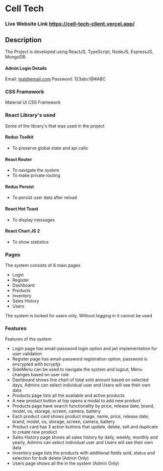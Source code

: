 # Cell Tech

### Live Website Link https://cell-tech-client.vercel.app/

## Description
The Project is developed using ReactJS, TypeScript, NodeJS, ExpressJS, MongoDB.

#### Admin Login Details
Email: test@email.com
Password: 123abc!@#ABC

### CSS Framework
Material UI CSS Framework

### React Library's used
Some of the library's that was used in the project

#### Redux Toolkit
 - To preserve global state and api calls

#### React Router
 - To navigate the system
 - To make private routing

#### Redux Persist
 - To persist user data after reload

#### React Hot Toast
 - To display messages

#### React Chart JS 2
 - To show statistics

### Pages
The system consists of 6 main pages

 - Login
 - Register
 - Dashboard
 - Products
 - Inventory
 - Sales History
 - Users

The system is locked for users only, Without logging in it cannot be used

### Features
Features of the system

 - Login page has email-password login option and jwt implementation for user validation
 - Register page has email-password registration option, password is encrypted with bcryptjs
 - SideMenu can be used to navigate the system and logout, Menu changes based on user role
 - Dashboard shows line chart of total sold amount based on selected days, Admins can select individual user and Users will see their own data
 - Products page lists all the available and active products
 - A new product button at top opens a modal to add new product
 - Products page have search functionality by price, release date, brand, model, os, storage, screen, camera, battery
 - Each product card shows product image, name, price, release date, brand, model, os, storage, screen, camera, battery
 - Product card has 3 action buttons that update, delete, sell and duplicate to create new product
 - Sales History page shows all sales history by daily, weekly, monthly and yearly, Admins can select individual user and Users will see their own data
 - Inventory page lists the products with additional fields sold, status and selection for bulk delete (Admin Only)
 - Users page shows all the in the system (Admin Only)
